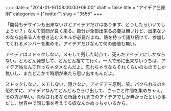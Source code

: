 +++
date = "2014-01-16T08:00:00+09:00"
draft = false
title = "アイデア三原則"
categories = ["twitter"]
slug = "3555"
+++

「開発もデザインも出来ないけどアイデアだけはあります、どうしたらいいでしょうか？」なんて質問が良く来る。自分が全部出来る必要は無いけど、出来ないのなら出来る人を巻き込むスキルが必要だよね。熱を持って語り続けて、参加してくれるメンバーを集める。アイデアだけなんて何の価値も無い。

アイデアはストックしない。メモして残した時点で、死んだアイデアにしかならない。どんどん発想して、どんどん捨てて行く。一人で形に出来ないうちは、アイデア帖なんて作っちゃダメなんだよ。忘れちゃうならそれくらいのものでしか無いし、またどこかで時期が来たら思い出すもんだよ。

ストックしない、メモしない、隠さない。アイデア三原則。笑。パクられるのを恐れずに、アイデアなんてどんどんさらけ出して、さっさと仲間を集めちゃえ。その方が早い。真似されるなら所詮それまでのアイデアでしか無かったという事だし、世界中で同じ事を考えてる奴なんかめっちゃいるから。
